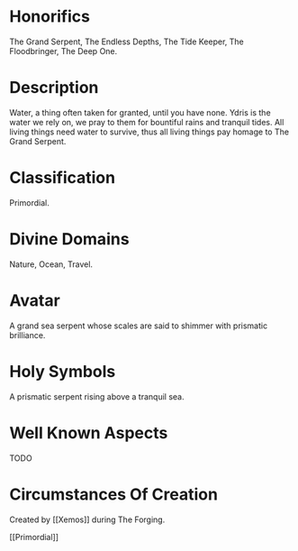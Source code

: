 # Honorifics
The Grand Serpent, The Endless Depths, The Tide Keeper, The Floodbringer, The Deep One.

# Description
Water, a thing often taken for granted, until you have none. Ydris is the water we rely on, we pray to them for bountiful rains and tranquil tides. All living things need water to survive, thus all living things pay homage to The Grand Serpent.

# Classification
Primordial.

# Divine Domains
Nature, Ocean, Travel.

# Avatar
A grand sea serpent whose scales are said to shimmer with prismatic brilliance.

# Holy Symbols
A prismatic serpent rising above a tranquil sea.

# Well Known Aspects
TODO

# Circumstances Of Creation
Created by [[Xemos]] during The Forging.

[[Primordial]]